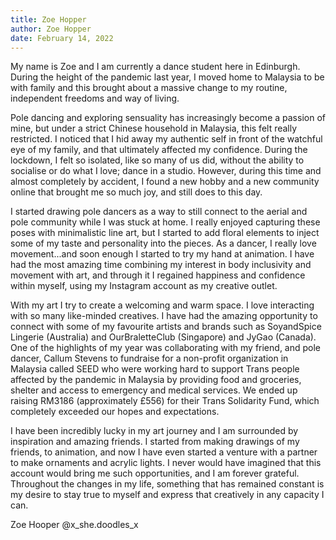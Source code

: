 ```yaml
---
title: Zoe Hopper 
author: Zoe Hopper 
date: February 14, 2022
---
```

My name is Zoe and I am currently a dance student here in Edinburgh. During the height of the pandemic last year, I moved home to Malaysia to be with family and this brought about a massive change to my routine, independent freedoms and way of living. 
 
Pole dancing and exploring sensuality has increasingly become a passion of mine, but under a strict Chinese household in Malaysia, this felt really restricted. I noticed that I hid away my authentic self in front of the watchful eye of my family, and that ultimately affected my confidence. During the lockdown, I felt so isolated, like so many of us did, without the ability to socialise or do what I love; dance in a studio. However, during this time and almost completely by accident, I found a new hobby and a new community online that brought me so much joy, and still does to this day. 
 
I started drawing pole dancers as a way to still connect to the aerial and pole community while I was stuck at home. I really enjoyed capturing these poses with minimalistic line art, but I started to add floral elements to inject some of my taste and personality into the pieces. As a dancer, I really love movement...and soon enough I started to try my hand at animation. I have had the most amazing time combining my interest in body inclusivity and movement with art, and through it I regained happiness and confidence within myself, using my Instagram account as my creative outlet.
 
With my art I try to create a welcoming and warm space. I love interacting with so many like-minded creatives. I have had the amazing opportunity to connect with some of my favourite artists and brands such as SoyandSpice Lingerie (Australia) and OurBraletteClub (Singapore) and JyGao (Canada). One of the highlights of my year was collaborating with my friend, and pole dancer, Callum Stevens to fundraise for a non-profit organization in Malaysia called SEED who were working hard to support Trans people affected by the pandemic in Malaysia by providing food and groceries, shelter and access to emergency and medical services. We ended up raising RM3186 (approximately £556) for their Trans Solidarity Fund, which completely exceeded our hopes and expectations.  
 
I have been incredibly lucky in my art journey and I am surrounded by inspiration and amazing friends. I started from making drawings of my friends, to animation, and now I have even started a venture with a partner to make ornaments and acrylic lights. I never would have imagined that this account would bring me such opportunities, and I am forever grateful. Throughout the changes in my life, something that has remained constant is my desire to stay true to myself and express that creatively in any capacity I can. 
 
Zoe Hooper
@x_she.doodles_x
